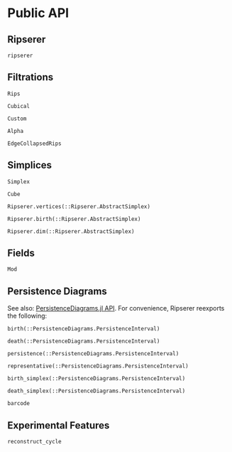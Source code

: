 # Public API

## Ripserer

```@docs
ripserer
```

## Filtrations

```@docs
Rips
```

```@docs
Cubical
```

```@docs
Custom
```

```@docs
Alpha
```

```@docs
EdgeCollapsedRips
```

## Simplices

```@docs
Simplex
```

```@docs
Cube
```

```@docs
Ripserer.vertices(::Ripserer.AbstractSimplex)
```

```@docs
Ripserer.birth(::Ripserer.AbstractSimplex)
```

```@docs
Ripserer.dim(::Ripserer.AbstractSimplex)
```

## Fields

```@docs
Mod
```

## Persistence Diagrams

See also: [PersistenceDiagrams.jl
API](https://mtsch.github.io/PersistenceDiagrams.jl/dev/api/). For convenience, Ripserer
reexports the following:

```@docs
birth(::PersistenceDiagrams.PersistenceInterval)
```

```@docs
death(::PersistenceDiagrams.PersistenceInterval)
```

```@docs
persistence(::PersistenceDiagrams.PersistenceInterval)
```

```@docs
representative(::PersistenceDiagrams.PersistenceInterval)
```

```@docs
birth_simplex(::PersistenceDiagrams.PersistenceInterval)
```

```@docs
death_simplex(::PersistenceDiagrams.PersistenceInterval)
```

```@docs
barcode
```

## Experimental Features

```@docs
reconstruct_cycle
```
